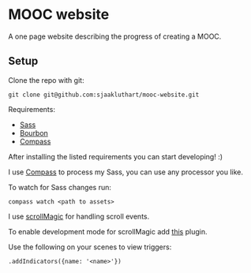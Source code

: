 # MOOC website

A one page website describing the progress of creating a MOOC.

## Setup

Clone the repo with git:
```
git clone git@github.com:sjaakluthart/mooc-website.git
```

Requirements:
* [Sass](http://sass-lang.com/)
* [Bourbon](http://bourbon.io/)
* [Compass](http://compass-style.org/)

After installing the listed requirements you can start developing! :)

I use [Compass](http://compass-style.org/) to process my Sass, you can use any processor you like.

To watch for Sass changes run:
```
compass watch <path to assets>
```

I use [scrollMagic](http://scrollmagic.io/) for handling scroll events.

To enable development mode for scrollMagic add [this](http://cdnjs.cloudflare.com/ajax/libs/ScrollMagic/2.0.5/plugins/debug.addIndicators.min.js) plugin. 

Use the following on your scenes to view triggers:
```
.addIndicators({name: '<name>'})
```

